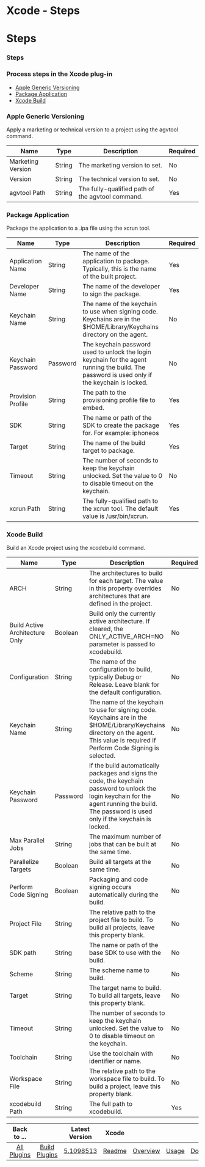 
Xcode - Steps
=============

# Steps


### Steps




### Process steps in the Xcode plug-in

* [Apple Generic Versioning](#apple_generic_versioning)
* [Package Application](#package_application)
* [Xcode Build](#xcode_build)


### Apple Generic Versioning

Apply a marketing or technical version to a project using the agvtool command.


| Name | Type | Description                                                                                                          | Required |
| ---- | ---- | -------------------------------------------------------------------------------------------------------------------- | -------- |
| Marketing Version | String | The marketing version to set. | No |
| Version | String | The technical version to set. | No |
| agvtool Path | String | The fully-qualified path of the agvtool command. | Yes |

### Package Application

Package the application to a .ipa file using the xcrun tool.


| Name | Type | Description                                                                                                          | Required |
| ---- | ---- | -------------------------------------------------------------------------------------------------------------------- | -------- |
| Application Name | String | The name of the application to package. Typically, this is the name of the built project. | Yes |
| Developer Name | String | The name of the developer to sign the package. | Yes |
| Keychain Name | String | The name of the keychain to use when signing code. Keychains are in the $HOME/Library/Keychains directory on the agent. | No |
| Keychain Password | Password | The keychain password used to unlock the login keychain for the agent running the build. The password is used only if the keychain is locked. | No |
| Provision Profile | String | The path to the provisioning profile file to embed. | Yes |
| SDK | String | The name or path of the SDK to create the package for. For example: iphoneos | Yes |
| Target | String | The name of the build target to package. | Yes |
| Timeout | String | The number of seconds to keep the keychain unlocked. Set the value to 0 to disable timeout on the keychain. | No |
| xcrun Path | String | The fully-qualified path to the xcrun tool. The default value is /usr/bin/xcrun. | Yes |

### Xcode Build

Build an Xcode project using the xcodebuild command.


| Name | Type | Description                                                                                                          | Required |
| ---- | ---- | -------------------------------------------------------------------------------------------------------------------- | -------- |
| ARCH | String | The architectures to build for each target. The value in this property overrides architectures that are defined in the project. | No |
| Build Active Architecture Only | Boolean | Build only the currently active architecture. If cleared, the ONLY\_ACTIVE\_ARCH=NO parameter is passed to xcodebuild. | No |
| Configuration | String | The name of the configuration to build, typically Debug or Release. Leave blank for the default configuration. | No |
| Keychain Name | String | The name of the keychain to use for signing code. Keychains are in the $HOME/Library/Keychains directory on the agent. This value is required if Perform Code Signing is selected. | No |
| Keychain Password | Password | If the build automatically packages and signs the code, the keychain password to unlock the login keychain for the agent running the build. The password is used only if the keychain is locked. | No |
| Max Parallel Jobs | String | The maximum number of jobs that can be built at the same time. | No |
| Parallelize Targets | Boolean | Build all targets at the same time. | No |
| Perform Code Signing | Boolean | Packaging and code signing occurs automatically during the build. | No |
| Project File | String | The relative path to the project file to build. To build all projects, leave this property blank. | No |
| SDK path | String | The name or path of the base SDK to use with the build. | No |
| Scheme | String | The scheme name to build. | No |
| Target | String | The target name to build. To build all targets, leave this property blank. | No |
| Timeout | String | The number of seconds to keep the keychain unlocked. Set the value to 0 to disable timeout on the keychain. | No |
| Toolchain | String | Use the toolchain with identifier or name. | No |
| Workspace File | String | The relative path to the workspace file to build. To build a project, leave this property blank. | No |
| xcodebuild Path | String | The full path to xcodebuild. | Yes |



|Back to ...||Latest Version|Xcode ||||
| :---: | :---: | :---: | :---: | :---: | :---: | :---: |
|[All Plugins](../../index.md)|[Build Plugins](../README.md)|[5.1098513](https://raw.githubusercontent.com/UrbanCode/IBM-UCB-PLUGINS/main/files/Xcode/Xcode-hcl-5.1098513.zip)|[Readme](README.md)|[Overview](overview.md)|[Usage](usage.md)|[Downloads](downloads.md)|
